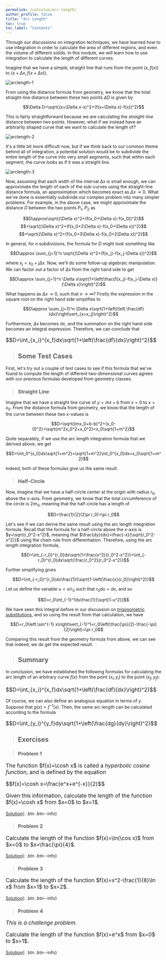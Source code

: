 ```yaml
---
permalink: /calculus/arc-length/
author_profile: false
title: "Arc Length"
toc: true
toc_label: "Contents"
---
```


Through our discussions on integration techniques, we have learned how to use integration in order to calculate the area of different regions, and even the volume of different solids. In this module, we will learn how to use integration to calculate the _length_ of different curves.

Imagine that we have a simple, straight line that runs from the point $(x, f(x))$ to $(x+\Delta x, f(x+\Delta x))$.

![arclength-1](/assets/images/arclength-1.png)

From using the distance formula from geometry, we know that the total straight-line distance between these two points $\Delta D$ is given by 

$$\Delta D=\sqrt{(x+\Delta x-x)^2+(f(x+\Delta x)-f(x))^2}$$

This is fairly straightforward because we are calculating the _straight-line_ distance between two points. However, what if we instead have an arbitrarily shaped curve that we want to calculate the length of?

![arclength-2](/assets/images/arclength-2.png)

It's a little bit more difficult now, but if we think back to our common theme behind all of integration, a potential solution would be to subdivide the entire length of the curve into very small segments, such that within each segment, the curve _looks_ as if it was a straight line.

![arclength-3](/assets/images/arclength-3.png)

Now, assuming that each width of the interval $\Delta x$ is small enough, we can approximate the length of each of the sub-curves using the straight-line distance formula, an approximation which becomes exact as $\Delta x\rightarrow 0$. What we've done is essentially subdivide our complex problem into many simpler problems. For example, in the above case, we might approximate the distance $D$ between the two points $P_1$, $P_2$ as

$$D\approx\sqrt{(\Delta x)^2+(f(x_0+\Delta x)-f(x_0))^2}$$
$$+\sqrt{(\Delta x)^2+(f(x_0+2\Delta x)-f(x_0+\Delta x))^2}$$
$$+\sqrt{(\Delta x)^2+(f(x_0+3\Delta x)-f(x_0+2\Delta x))^2}$$

In general, for $n$ subdivisions, the formula for $D$ might look something like

$$D\approx \sum_{j=1}^n \sqrt{(\Delta x)^2+(f(x_j)-f(x_j-\Delta x))^2}$$

where $x_j=x_0+j\Delta x$. Now, we'll do some follow-up algebraic manipulation. We can factor out a factor of $\Delta x$ from the right hand side to get

$$D\approx \sum_{j=1}^n \Delta x\sqrt{1+\left(\frac{f(x_j)-f(x_j-\Delta x)}{\Delta x}\right)^2}$$

What happens as $\Delta x\rightarrow 0$, such that $n\rightarrow \infty$? Firstly the expression in the square root on the right hand side simplifies to

$$D\approx \sum_{j=1}^n \Delta x\sqrt{1+\left(\left.\frac{df}{dx}\right\vert_{x=x_j}\right)^2}$$

Furthermore, $\Delta x$ becomes $dx$, and the summation on the right hand side becomes an integral expression. Therefore, we can conclude that

<div class="notice--success">
<p style="font-size:13pt">$$D=\int_{x_i}^{x_f}dx\sqrt{1+\left(\frac{df}{dx}\right)^2}$$</p>
</div>

> ## Some Test Cases

First, let's try out a couple of test cases to see if this formula that we've found to compute the length of different two-dimensional curves agrees with our previous formulas developed from geometry classes.

> ### Straight Line

Imagine that we have a straight line curve of $y=mx+b$ from $x=0$ to $x=x_0$. From the distance formula from geometry, we know that the length of the curve between these two $x$-values is

$$D=\sqrt{(mx_0+b-b)^2+(x_0-0)^2}=\sqrt{m^2x_0^2+x_0^2}=x_0\sqrt{1+m^2}$$

Quite separately, if we use the arc length integration formula that we derived above, we get

$$D=\int_0^{x_0}dx\sqrt{1+m^2}=\sqrt{1+m^2}\int_0^{x_0}dx=x_0\sqrt{1+m^2}$$

Indeed, both of these formulas give us the same result.

> ### Half-Circle

Now, imagine that we have a half-circle center at the origin with radius $r_0$, above the $x$-axis. From geometry, we know that the total circumference of the circle is $2\pi r_0$, meaning that the half-circle has a length of

$$D=\frac{1}{2}(2\pi r_0)=\pi r_0$$

Let's see if we can derive the same result using the arc length integration formula. Recall that the formula for a half-circle above the $x$-axis is $y=\sqrt{r_0^2-x^2}$, meaning that $\frac{dy}{dx}=\frac{-x}{\sqrt{r_0^2-x^2}}$ using the chain rule from differentiation. Therefore, using the arc length integration formula,

$$D=\int_{-r_0}^{r_0}dx\sqrt{1+\frac{x^2}{r_0^2-x^2}}=\int_{-r_0}^{r_0}dx\sqrt{\frac{r_0^2}{r_0^2-x^2}}$$

Further simplifying gives

$$D=\int_{-r_0}^{r_0}dx\frac{1}{\sqrt{1-\left(\frac{x}{r_0}\right)^2}}$$

Let us define the variable $u=x/r_0$ such that $r_0 du=dx$, and so

$$D=r_0\int_{-1}^1du\frac{1}{\sqrt{1-u^2}}$$

We have seen this integral before in our discussion on [trigonometric substitutions](/calculus/integrals-rational-functions/index.html#integrals-involving-a2-x2), and so using the result from that calculation, we have

$$D=r_0\left.\sin^{-1} x\right\vert_{-1}^1=r_0\left(\frac{\pi}{2}-\frac{-\pi}{2}\right)=\pi r_0$$

Comparing this result from the geometry formula from above, we can see that indeed, we do get the expected result.

> ## Summary

In conclusion, we have established the following formulas for calculating the arc length of an arbitrary curve $f(x)$ from the point $(x_i, y_i)$ to the point $(x_f, y_f)$:

<div class="notice--success">
<p style="font-size:13pt">$$D=\int_{x_i}^{x_f}dx\sqrt{1+\left(\frac{df}{dx}\right)^2}$$</p>
</div>

Of course, we can also define an analogous equation in terms of $y$. Suppose that $g(x)=f^{-1}(x)$. Then, the same arc length can be calculated according to the formula

<div class="notice--success">
<p style="font-size:13pt">$$D=\int_{y_i}^{y_f}dy\sqrt{1+\left(\frac{dg}{dy}\right)^2}$$</p>
</div>

> ## Exercises

> ### Problem 1

<p style="font-size:13pt">The function $f(x)=\cosh x$ is called a <em>hyperbolic cosine function</em>, and is defined by the equation</p>
<p style="font-size:13pt">$$f(x)=\cosh x=\frac{e^x+e^{-x}}{2}$$</p>
<p style="font-size:13pt">Given this information, calculate the length of the function $f(x)=\cosh x$ from $x=0$ to $x=1$.</p>

[Solution](/calculus/arc-length-sol/index.html#problem-1){: .btn .btn--info}

> ### Problem 2

<p style="font-size:13pt">Calculate the length of the function $f(x)=\ln(\cos x)$ from $x=0$ to $x=\frac{\pi}{4}$.</p>

[Solution](/calculus/arc-length-sol/index.html#problem-2){: .btn .btn--info}

> ### Problem 3

<p style="font-size:13pt">Calculate the length of the function $f(x)=x^2-\frac{1}{8}\ln x$ from $x=1$ to $x=2$.</p>

[Solution](/calculus/arc-length-sol/index.html#problem-3){: .btn .btn--info}

> ### Problem 4

<p style="font-size:13pt"><em>This is a challenge problem.</em></p>
<p style="font-size:13pt">Calculate the length of the function $f(x)=e^x$ from $x=0$ to $x=1$.</p>

[Solution](/calculus/arc-length-sol/index.html#problem-4){: .btn .btn--info}